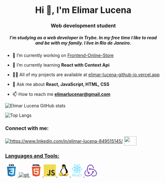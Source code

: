 <h1 align="center">Hi 👋, I'm Elimar Lucena</h1>
<h3 align="center">Web development student</h3>
<h5 align="center">I'm studying as a web developer in Trybe. In my free time I like to read and be with my 
family. I live in Rio de Janeiro.</h5>

- 🔭 I’m currently working on [Frontend-Online-Store](https://frontend-online-store-five.vercel.app/)

- 🌱 I’m currently learning **React with Context Api**

- 👨‍💻 All of my projects are available at [elimar-lucena-github-io.vercel.app](https://elimar-lucena-github-io.vercel.app/)

- 💬 Ask me about **React, JavaScript, HTML, CSS**

- 📫 How to reach me **elimarlucenar@gmail.com**

![Elimar Lucena GitHub stats](https://github-readme-stats.vercel.app/api?username=ElimarLucena&show_icons=true&theme=highcontrast)

![Top Langs](https://github-readme-stats.vercel.app/api/top-langs/?username=ElimarLucena&layout=compact)

<h3 align="left">Connect with me:</h3>
<p align="left">
<a href="https://www.linkedin.com/in/elimar-lucena-849515145/" target="blank"><img align="center" src="https://raw.githubusercontent.com/rahuldkjain/github-profile-readme-generator/master/src/images/icons/Social/linked-in-alt.svg" alt="https://www.linkedin.com/in/elimar-lucena-849515145/" height="30" width="40" /></a>
<!-- <a href="https://www.instagram.com/elimarlucenar/" target="blank"><img align="center" src="https://raw.githubusercontent.com/rahuldkjain/github-profile-readme-generator/master/src/images/icons/Social/instagram.svg" alt="https://www.instagram.com/elimarlucenar/" height="30" width="40" /></a> -->
<a href="https://github.com/ElimarLucena" target="blank"><img align="center" src="https://cdn.jsdelivr.net/npm/simple-icons@3.0.1/icons/github.svg"
height="30" width="40"                                                              
/a>                                                              
</p>

<h3 align="left">Languages and Tools:</h3>
<p align="left"> <a href="https://www.w3schools.com/css/" target="_blank" rel="noreferrer"> <img src="https://raw.githubusercontent.com/devicons/devicon/master/icons/css3/css3-original-wordmark.svg" alt="css3" width="40" height="40"/> </a> <a href="https://git-scm.com/" target="_blank" rel="noreferrer"> <img src="https://www.vectorlogo.zone/logos/git-scm/git-scm-icon.svg" alt="git" width="40" height="40"/> </a> <a href="https://www.w3.org/html/" target="_blank" rel="noreferrer"> <img src="https://raw.githubusercontent.com/devicons/devicon/master/icons/html5/html5-original-wordmark.svg" alt="html5" width="40" height="40"/> </a> <a href="https://developer.mozilla.org/en-US/docs/Web/JavaScript" target="_blank" rel="noreferrer"> <img src="https://raw.githubusercontent.com/devicons/devicon/master/icons/javascript/javascript-original.svg" alt="javascript" width="40" height="40"/> </a> <a href="https://www.linux.org/" target="_blank" rel="noreferrer"> <img src="https://raw.githubusercontent.com/devicons/devicon/master/icons/linux/linux-original.svg" alt="linux" width="40" height="40"/> </a> <a href="https://reactjs.org/" target="_blank" rel="noreferrer"> <img src="https://raw.githubusercontent.com/devicons/devicon/master/icons/react/react-original-wordmark.svg" alt="react" width="40" height="40"/> </a> <a href="https://redux.js.org" target="_blank" rel="noreferrer"> <img src="https://raw.githubusercontent.com/devicons/devicon/master/icons/redux/redux-original.svg" alt="redux" width="40" height="40"/> </a> </p>
